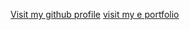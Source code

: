 [Visit my github profile](https://github.com/anashamdan12)
[visit my e portfolio](http://anashamdan12.github.io/)
